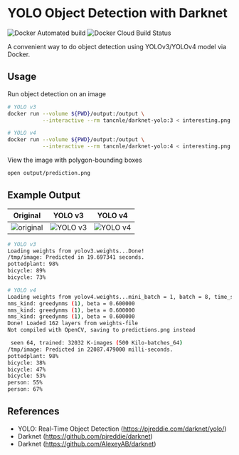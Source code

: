 # YOLO Object Detection with Darknet

![Docker Automated build](https://img.shields.io/docker/cloud/automated/tancnle/darknet-yolo.svg?style=popout-square)
![Docker Cloud Build Status](https://img.shields.io/docker/cloud/build/tancnle/darknet-yolo.svg?style=popout-square)

A convenient way to do object detection using YOLOv3/YOLOv4 model via Docker.

## Usage

Run object detection on an image

```bash
# YOLO v3
docker run --volume ${PWD}/output:/output \
           --interactive --rm tancnle/darknet-yolo:3 < interesting.png

# YOLO v4
docker run --volume ${PWD}/output:/output \
           --interactive --rm tancnle/darknet-yolo:4 < interesting.png
```

View the image with polygon-bounding boxes

```bash
open output/prediction.png
```

## Example Output

| Original | YOLO v3 | YOLO v4 |
| :-: | :-: | :-: |
| ![original](https://github.com/tancnle/docker-darknet/raw/master/examples/storefront.jpg) | ![YOLO v3](https://github.com/tancnle/docker-darknet/raw/master/examples/detected-storefront.jpg) | ![YOLO v4](https://github.com/tancnle/docker-darknet/raw/master/examples/detected-storefront-v4.jpg) |

```bash
# YOLO v3
Loading weights from yolov3.weights...Done!
/tmp/image: Predicted in 19.697341 seconds.
pottedplant: 98%
bicycle: 89%
bicycle: 73%

# YOLO v4
Loading weights from yolov4.weights...mini_batch = 1, batch = 8, time_steps = 1, train = 0
nms_kind: greedynms (1), beta = 0.600000
nms_kind: greedynms (1), beta = 0.600000
nms_kind: greedynms (1), beta = 0.600000
Done! Loaded 162 layers from weights-file
Not compiled with OpenCV, saving to predictions.png instead

 seen 64, trained: 32032 K-images (500 Kilo-batches_64)
/tmp/image: Predicted in 22087.479000 milli-seconds.
pottedplant: 98%
bicycle: 38%
bicycle: 47%
bicycle: 53%
person: 55%
person: 67%
```

## References
* YOLO: Real-Time Object Detection (https://pjreddie.com/darknet/yolo/)
* Darknet (https://github.com/pjreddie/darknet)
* Darknet (https://github.com/AlexeyAB/darknet)

